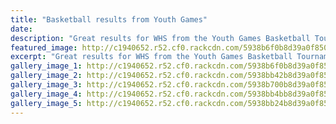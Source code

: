 ```yaml
---
title: "Basketball results from Youth Games"
date: 
description: "Great results for WHS from the Youth Games Basketball Tournament that has been run at the Springvale Stadium over the last two days..."
featured_image: http://c1940652.r52.cf0.rackcdn.com/5938b6f0b8d39a0f850003f9/good-dribbling.jpg
excerpt: "Great results for WHS from the Youth Games Basketball Tournament that has been run at the Springvale Stadium over the last two days."
gallery_image_1: http://c1940652.r52.cf0.rackcdn.com/5938b6f0b8d39a0f850003f9/good-dribbling.jpg
gallery_image_2: http://c1940652.r52.cf0.rackcdn.com/5938bb42b8d39a0f85000429/good-goal.jpg
gallery_image_3: http://c1940652.r52.cf0.rackcdn.com/5938b700b8d39a0f850003fb/good-dribbling-2.jpg
gallery_image_4: http://c1940652.r52.cf0.rackcdn.com/5938bb4bb8d39a0f8500042b/good.jpg
gallery_image_5: http://c1940652.r52.cf0.rackcdn.com/5938bb24b8d39a0f85000421/going-for-goal.jpg
---
```

